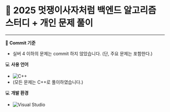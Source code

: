 # 🦁 2025 멋쟁이사자처럼 백엔드 알고리즘 스터디 + 개인 문제 풀이

---

📌 **Commit 기준**
- 실버 4 이하의 문제는 commit 하지 않았습니다. (단, 주요 문제는 포함한다.)

💻 **사용 언어**
- ![C++](https://img.shields.io/badge/C++-00599C?style=flat-square&logo=C%2B%2B&logoColor=white)
- (모든 문제는 C++로 풀이하였습니다.)

💻 **개발 환경**
- ![Visual Studio](https://img.shields.io/badge/IDE-Visual%20Studio-5C2D91?style=flat&logo=visual-studio&logoColor=white)
